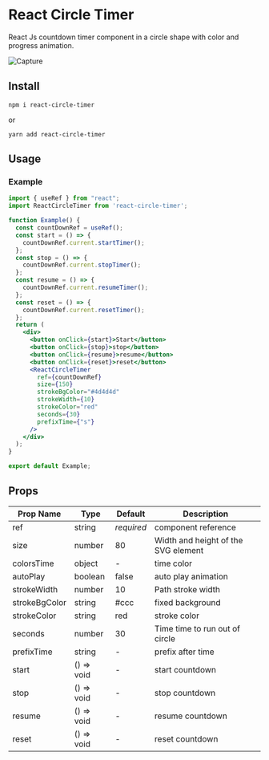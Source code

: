 # React Circle Timer
React Js countdown timer component in a circle shape with color and progress animation.

![Capture](https://github.com/RedFlagA/react-circle-timer/assets/39400184/e7cbb1af-be55-438a-956c-7e14a16f524c)

## Install

```
npm i react-circle-timer
```
or
```
yarn add react-circle-timer
```

## Usage

### Example

```jsx
import { useRef } from "react";
import ReactCircleTimer from 'react-circle-timer';

function Example() {
  const countDownRef = useRef();
  const start = () => {
    countDownRef.current.startTimer();
  };
  const stop = () => {
    countDownRef.current.stopTimer();
  };
  const resume = () => {
    countDownRef.current.resumeTimer();
  };
  const reset = () => {
    countDownRef.current.resetTimer();
  };
  return (
    <div>
      <button onClick={start}>Start</button>
      <button onClick={stop}>stop</button>
      <button onClick={resume}>resume</button>
      <button onClick={reset}>reset</button>
      <ReactCircleTimer
        ref={countDownRef}
        size={150}
        strokeBgColor="#4d4d4d"
        strokeWidth={10}
        strokeColor="red"
        seconds={30}
        prefixTime={"s"}
      />
    </div>
  );
}

export default Example;
```

## Props

| Prop Name               | Type                                                                                                              | Default     | Description                                                                                                                                                                                   |
| ----------------------- | ----------------------------------------------------------------------------------------------------------------- | ----------- | --------------------------------------------------------------------------------------------------------------------------------------------------------------------------------------------- |
| ref                | string                                                                                                            | _required_  | component reference                                                                                                                                                                 |
| size                  | number                                                                                                | 80  | Width and height of the SVG element                               |
| colorsTime              | object                                                                                                          | -           | time color|
| autoPlay               | boolean                                                                                                           | false       | auto play animation                                                                                                                                                                       |
| strokeWidth             | number                                                                                                            | 10          | Path stroke width                                                                                                                                                                             |
| strokeBgColor        | string                                                                                                            | #ccc | fixed background                                                                                                                                                                     |
| strokeColor        | string                                                                                                            | red | stroke color                                                                                                                                                                           |
| seconds           | number                                                                                           | 30       | Time time to run out of circle                                                                                                                                                                          |
| prefixTime                | string                                                                                     | -   | prefix after time                                                                                                                                                              |
| start                 | () => void                                                                                     | -   | start countdown                                                                                                                                                              |
| stop                | () => void                                                                                     | -   | stop countdown                                                                                                                                                              |
| resume                | () => void                                                                                     | -   | resume countdown                                                                                                                                                             |
| reset                | () => void                                                                                     | -   | reset countdown                                                                                                                                                             |
